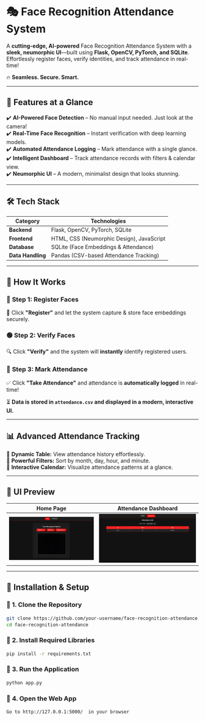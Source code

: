 # 🎭 Face Recognition Attendance System  

A **cutting-edge, AI-powered** Face Recognition Attendance System with a **sleek, neumorphic UI**—built using **Flask, OpenCV, PyTorch, and SQLite**. Effortlessly register faces, verify identities, and track attendance in real-time!  

🔥 **Seamless. Secure. Smart.**  

---

## 🚀 Features at a Glance  
✔️ **AI-Powered Face Detection** – No manual input needed. Just look at the camera!  
✔️ **Real-Time Face Recognition** – Instant verification with deep learning models.  
✔️ **Automated Attendance Logging** – Mark attendance with a single glance.  
✔️ **Intelligent Dashboard** – Track attendance records with filters & calendar view.  
✔️ **Neumorphic UI** – A modern, minimalist design that looks stunning.  

---

## 🛠️ Tech Stack  

| **Category**  | **Technologies** |
|--------------|----------------|
| **Backend**  | Flask, OpenCV, PyTorch, SQLite |
| **Frontend** | HTML, CSS (Neumorphic Design), JavaScript |
| **Database** | SQLite (Face Embeddings & Attendance) |
| **Data Handling** | Pandas (CSV-based Attendance Tracking) |

---

## 📸 How It Works  

### 🔴 **Step 1: Register Faces**  
👤 Click **"Register"** and let the system capture & store face embeddings securely.  

### 🟢 **Step 2: Verify Faces**  
🔍 Click **"Verify"** and the system will **instantly** identify registered users.  

### 📅 **Step 3: Mark Attendance**  
✅ Click **"Take Attendance"** and attendance is **automatically logged** in real-time!  

⏳ **Data is stored in `attendance.csv` and displayed in a modern, interactive UI.**  

---

## 📊 Advanced Attendance Tracking  
🔹 **Dynamic Table:** View attendance history effortlessly.  
🔹 **Powerful Filters:** Sort by month, day, hour, and minute.  
🔹 **Interactive Calendar:** Visualize attendance patterns at a glance.  

---

## 🎨 UI Preview  

| **Home Page** | **Attendance Dashboard** |
|--------------|----------------------|
| ![Home](image.png) | ![Dashboard](image-1.png) |

---

## 🚀 Installation & Setup  

### 🔧 **1. Clone the Repository**  
```sh
git clone https://github.com/your-username/face-recognition-attendance.git  
cd face-recognition-attendance
```

### 🔧 **2. Install Required Libraries**  

```sh
pip install -r requirements.txt
```

### 🔧 **3. Run the Application**  

```sh
python app.py
```

### 🔧 **4. Open the Web App**  

```sh
Go to http://127.0.0.1:5000/  in your browser
```
